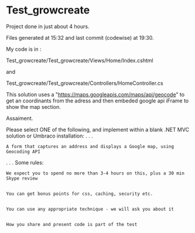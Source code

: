 # Test_growcreate

Project done in just about 4 hours. 

Files generated at 15:32 and last commit (codewise) at 19:30.

My code is in :

Test_growcreate/Test_growcreate/Views/Home/Index.cshtml

and 

Test_growcreate/Test_growcreate/Controllers/HomeController.cs

This solution uses a "https://maps.googleapis.com/maps/api/geocode" to get an coordinants from the adress and then embeded google api iFrame to show the map section. 

Assaiment.

Please select ONE of the following, and implement within a blank .NET MVC solution or Umbraco installation:
.
.
.

    A form that captures an address and displays a Google map, using Geocoding API
.
.
.
Some rules:


    We expect you to spend no more than 3-4 hours on this, plus a 30 min Skype review


    You can get bonus points for css, caching, security etc. 


    You can use any appropriate technique - we will ask you about it


    How you share and present code is part of the test
